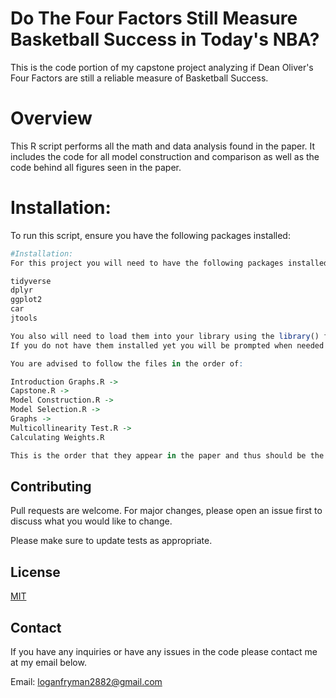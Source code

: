 # Do The Four Factors Still Measure Basketball Success in Today's NBA?

This is the code portion of my capstone project analyzing if Dean Oliver's Four Factors are still a reliable measure of Basketball Success.

# Overview
This R script performs all the math and data analysis found in the paper. It includes the code for all model construction and comparison as well as the code behind all figures seen in the paper.

# Installation:
To run this script, ensure you have the following packages installed:

```R
#Installation:
For this project you will need to have the following packages installed using the install.packages() function.

tidyverse
dplyr
ggplot2
car
jtools

You also will need to load them into your library using the library() function.
If you do not have them installed yet you will be prompted when needed in specific files.

You are advised to follow the files in the order of:

Introduction Graphs.R ->
Capstone.R ->
Model Construction.R ->
Model Selection.R ->
Graphs ->
Multicollinearity Test.R ->
Calculating Weights.R

This is the order that they appear in the paper and thus should be the best way to follow along
```
## Contributing

Pull requests are welcome. For major changes, please open an issue first
to discuss what you would like to change.

Please make sure to update tests as appropriate.

## License

[MIT](https://choosealicense.com/licenses/mit/)

## Contact
If you have any inquiries or have any issues in the code please contact me at my email below.

Email: loganfryman2882@gmail.com
